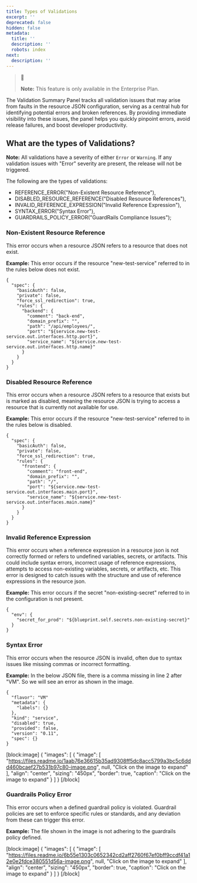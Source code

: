 ```yaml
---
title: Types of Validations
excerpt: ''
deprecated: false
hidden: false
metadata:
  title: ''
  description: ''
  robots: index
next:
  description: ''
---
```

> 📘 
> 
> **Note:** This feature is only available in the Enterprise Plan.

The Validation Summary Panel tracks all validation issues that may arise from faults in the resource JSON configuration, serving as a central hub for identifying potential errors and broken references. By providing immediate visibility into these issues, the panel helps you quickly pinpoint errors, avoid release failures, and boost developer productivity.

## What are the types of Validations?

**Note:** All validations have a severity of either `Error` or `Warning`. If any validation issues with "Error" severity are present, the release will not be triggered.

The following are the types of validations:

- REFERENCE_ERROR("Non-Existent Resource Reference"),
- DISABLED_RESOURCE_REFERENCE("Disabled Resource References"),
- INVALID_REFERENCE_EXPRESSION("Invalid Reference Expression"),
- SYNTAX_ERROR("Syntax Error"),
- GUARDRAILS_POLICY_ERROR("GuardRails Compliance Issues");

### Non-Existent Resource Reference

This error occurs when a resource JSON refers to a resource that does not exist.

**Example:** This error occurs if the resource "new-test-service" referred to in the rules below does not exist.

```
{  
  "spec": {  
    "basicAuth": false,  
    "private": false,  
    "force_ssl_redirection": true,  
    "rules": {  
      "backend": {  
        "comment": "back-end",  
        "domain_prefix": "",  
        "path": "/api/employees/",  
        "port": "${service.new-test-service.out.interfaces.http.port}",  
        "service_name": "${service.new-test-service.out.interfaces.http.name}"  
      }  
    }  
  }  
}
```

### Disabled Resource Reference

This error occurs when a resource JSON refers to a resource that exists but is marked as disabled, meaning the resource JSON is trying to access a resource that is currently not available for use.

**Example:** This error occurs if the resource "new-test-service" referred to in the rules below is disabled.

```
{  
  "spec": {  
    "basicAuth": false,  
    "private": false,  
    "force_ssl_redirection": true,  
    "rules": {  
      "frontend": {  
        "comment": "front-end",  
        "domain_prefix": "",  
        "path": "/",  
        "port": "${service.new-test-service.out.interfaces.main.port}",  
        "service_name": "${service.new-test-service.out.interfaces.main.name}"  
      }  
    }  
  }  
}
```

### Invalid Reference Expression

This error occurs when a reference expression in a resource json is not correctly formed or refers to undefined variables, secrets, or artifacts. This could include syntax errors, incorrect usage of reference expressions, attempts to access non-existing variables, secrets, or artifacts, etc. This error is designed to catch issues with the structure and use of reference expressions in the resource json.

**Example:** This error occurs if the secret "non-existing-secret" referred to in the configuration is not present.

```
{  
  "env": {  
    "secret_for_prod": "${blueprint.self.secrets.non-existing-secret}"  
  }  
}
```

### Syntax Error

This error occurs when the resource JSON is invalid, often due to syntax issues like missing commas or incorrect formatting.

**Example:** In the below JSON file, there is a comma missing in line 2 after "VM". So we will see an error as shown in the image.

```
{  
  "flavor": "VM"  
  "metadata": {  
    "labels": {}  
  },  
  "kind": "service",  
  "disabled": true,  
  "provided": false,  
  "version": "0.11",  
  "spec": {}  
}
```

[block:image]
{
  "images": [
    {
      "image": [
        "https://files.readme.io/1aab76e36615b35ad9308ff5dc8acc5799a3bc5c6ddd460bcaef27b531b97c80-image.png",
        null,
        "Click on the image to expand"
      ],
      "align": "center",
      "sizing": "450px",
      "border": true,
      "caption": "Click on the image to expand"
    }
  ]
}
[/block]


### Guardrails Policy Error

This error occurs when a defined guardrail policy is violated. Guardrail policies are set to enforce specific rules or standards, and any deviation from these can trigger this error.

**Example:** The file shown in the image is not adhering to the guardrails policy defined.

[block:image]
{
  "images": [
    {
      "image": [
        "https://files.readme.io/6b55e1303c0652342cd2aff2760f67ef0bff9ccdf41a12e0e2fdce380551d56a-image.png",
        null,
        "Click on the image to expand"
      ],
      "align": "center",
      "sizing": "450px",
      "border": true,
      "caption": "Click on the image to expand"
    }
  ]
}
[/block]